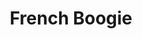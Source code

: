 ---
published: true
title: 'French Boogie'
collection: ailleurs
release_date: '2013-12-20 00:00:00'
image:
    user/pages/01.Emissions/ailleurs-37/ouiedire_ailleurs-37_cover-1.png: { name: ouiedire_ailleurs-37_cover-1.png, type: image/png, size: 255499, path: user/pages/01.Emissions/ailleurs-37/ouiedire_ailleurs-37_cover-1.png }
number: '37'
slug: ailleurs-37
taxonomy:
    dj: 'Frederico & the Rimini orchestra '
    artist: ['2 plus 1', 'Abidjan City Breakers', 'Ahmed Fakroun', 'Alain Mion', B.Cohen, 'B.Marchand Family', 'Bella Vista', 'Bernard Guyvan', 'Bernard Lavilliers', Beside, Bianca, Bill, 'Bonheur du Jour', 'Bugs Bunny', Casino, Claude, 'Créole Star', 'David Silver', 'Dee Nasty', 'Didier Makaga', 'Didier Prince', 'E.Mallet R.Tambin', 'Eddy Louiss', 'Federico & Marrakech Orchestra', 'Francine Aliona', 'Francis Martin', 'G.Boulanger & D.Cottard', 'Gil Roberts', 'Grand Duc', 'Gérard Vincent', 'Henriette Coulouvrat', 'Hip Videop', 'Hugues Hamilton', Ich, Interview, Ishtar, 'Jean Michel Bertrand', 'Jean-Luc Bochi', Jeanod, 'Jeff Bruner', Kelly, 'Kevin Morane', 'Laurie Destal', 'Le Club', 'Les Vengeurs Masqués of Paris', Manu, 'Marc Chantereau', 'Marc Drouin', 'Master Scratch Band', Matt, Miki, 'Mod''s Hair junior', 'Morice Benin', 'New Paradise', 'Pascal Davoz', 'Passing Shot', 'Phil Barney', 'Philipppe Chany', 'Pierre Edouard', 'President Rosko', 'Roger Giguere', 'Sauveur Mallia', 'Savoir Faire', 'Scratch Man', 'Shams Dinn', 'Slim Pezin', 'Smurfer Junior', Soundforce, Style, Stéphanie, 'Super Skateboardmachine', Taoufik, 'Trigo & Friends', Téléchat]
playlists:
    - { title: null, tracks: [{ timecode: '00:00:00', artists: ['Phil Barney'], title: 'Générique Radio Carbone 14' }, { timecode: '00:00:51', artists: [Interview], title: 'Salut les Salauds' }, { timecode: '00:03:40', artists: ['Francine Aliona'], title: 'Jumping Jack' }, { timecode: '00:05:14', artists: [Kelly], title: 'Drole d''Histoire d''Amour' }, { timecode: '00:07:33', artists: [Bianca], title: Fourmi }, { timecode: '00:09:42', artists: ['Didier Makaga'], title: 'Minuit l''Heure du Swing' }, { timecode: '00:11:57', artists: ['Le Club'], title: 'Un Fait Divers et Rien de Plus (Remix)' }, { timecode: '00:13:46', artists: ['Hugues Hamilton'], title: 'Je m''Laisse Aller' }, { timecode: '00:16:56', artists: [Style], title: 'Playboy en Détresse' }, { timecode: '00:20:30', artists: ['Henriette Coulouvrat'], title: 'Miam Miam Goody Goody' }, { timecode: '00:21:37', artists: ['Roger Giguere'], title: 'Recette Musicale' }, { timecode: '00:23:45', artists: ['Les Vengeurs Masqués of Paris'], title: 'Crêpes Suzette' }, { timecode: '00:25:28', artists: [Soundforce], title: 'James Brown Pompe à Vélo' }, { timecode: '00:27:20', artists: ['Trigo & Friends'], title: 'La Dégaine' }, { timecode: '00:29:12', artists: ['Morice Benin'], title: 'Le Look' }, { timecode: '00:30:23', artists: ['Passing Shot'], title: 'Rolland Garros' }, { timecode: '00:31:40', artists: ['Super Skateboardmachine'], title: 'Skate Board' }, { timecode: '00:34:14', artists: ['Laurie Destal'], title: 'Frivole de Nuit' }, { timecode: '00:35:44', artists: ['Bella Vista'], title: 'Mr Wong' }, { timecode: '00:37:40', artists: [Téléchat], title: 'Le Rap Des Gluons' }, { timecode: '00:38:08', artists: [Casino], title: 'Pâté Impérial' }, { timecode: '00:40:12', artists: ['David Silver'], title: 'Gym Panic' }, { timecode: '00:42:23', artists: ['New Paradise'], title: Robots }, { timecode: '00:43:27', artists: ['Bernard Guyvan'], title: 'T''aurais dû te Tirer' }, { timecode: '00:45:34', artists: ['Alain Mion'], title: 'Pheno Men' }, { timecode: '00:46:51', artists: [Stéphanie], title: 'La Funky School' }, { timecode: '00:48:43', artists: [Jeanod], title: 'Kyfun Supermarché' }, { timecode: '00:50:16', artists: ['Grand Duc'], title: 'Laisse Pas Tomber' }, { timecode: '00:52:04', artists: ['Pascal Davoz'], title: Cinéma }, { timecode: '00:53:26', artists: ['Bonheur du Jour'], title: 'Radio Je t''aime' }, { timecode: '00:55:30', artists: ['Didier Prince'], title: 'Mélodie Mélancolie' }, { timecode: '00:57:37', artists: [Ich], title: 'Ma Vie Dans un Bocal' }, { timecode: '00:59:56', artists: ['Gil Roberts'], title: 'The Fugitive' }, { timecode: '01:01:42', artists: ['Pierre Edouard'], title: 'A Mon Âge Déjà Fatigué' }, { timecode: '01:05:38', artists: ['B.Marchand Family'], title: 'Rapp''Ra' }, { timecode: '01:06:44', artists: ['Gérard Vincent'], title: 'Gérard Vincent par Gérard Vincent' }, { timecode: '01:08:22', artists: ['Jeff Bruner'], title: 'Non Non Non' }, { timecode: '01:10:05', artists: ['Marc Drouin'], title: 'La Rue Rachel' }, { timecode: '01:12:12', artists: ['Hip Videop'], title: 'Sentir les Frissons' }, { timecode: '01:13:51', artists: [Bill], title: 'As-tu du Feu?' }, { timecode: '01:15:53', artists: [Claude], title: Rien }, { timecode: '01:17:26', artists: [Beside], title: Odéon }, { timecode: '01:19:56', artists: ['President Rosko'], title: 'French Connection' }, { timecode: '01:22:26', artists: ['Savoir Faire'], title: 'Frimeur et Savoir Faire' }, { timecode: '01:26:07', artists: ['Bernard Lavilliers'], title: Nightbird }, { timecode: '01:28:52', artists: ['Eddy Louiss'], title: 'Sang Mêlé' }, { timecode: '01:30:12', artists: ['E.Mallet R.Tambin'], title: 'Galactic DJ' }, { timecode: '01:31:35', artists: [Miki], title: 'Mr Yellow' }, { timecode: '01:32:51', artists: ['Master Scratch Band'], title: 'Computer Break' }, { timecode: '01:34:05', artists: [B.Cohen], title: 'Blondie Bubble Break A2' }, { timecode: '01:36:16', artists: ['Sauveur Mallia'], title: Smurfissimo }, { timecode: '01:37:43', artists: ['Francis Martin'], title: 'Cold March' }, { timecode: '01:38:58', artists: ['Scratch Man'], title: 'Je Scratch' }, { timecode: '01:40:24', artists: ['Jean Michel Bertrand'], title: 'Naturally Electronic' }, { timecode: '01:42:09', artists: ['G.Boulanger & D.Cottard'], title: 'Break Beat' }, { timecode: '01:43:20', artists: ['Slim Pezin'], title: 'Avenue Dance' }, { timecode: '01:44:50', artists: ['Jean-Luc Bochi'], title: 'NY Funk' }, { timecode: '01:46:22', artists: ['Marc Chantereau'], title: 'Automatic Rephlex' }, { timecode: '01:47:42', artists: [Manu], title: 'La Rage du Funky (Instrumental)' }, { timecode: '01:49:38', artists: ['Créole Star'], title: 'Break Magic Dance' }, { timecode: '01:51:50', artists: ['Dee Nasty'], title: 'Métro Scratch' }, { timecode: '01:54:03', artists: ['Kevin Morane'], title: Breakdance }, { timecode: '01:56:08', artists: ['Mod''s Hair junior'], title: 'Mod''s Hair Junior' }, { timecode: '01:57:58', artists: ['Smurfer Junior'], title: 'Hip Hip Hop Hourrah' }, { timecode: '01:59:45', artists: ['Bugs Bunny'], title: 'Thank You Mel' }, { timecode: '02:01:09', artists: ['Abidjan City Breakers'], title: 'ACB Rap' }, { timecode: '02:04:00', artists: ['Shams Dinn'], title: 'Hedi Bled Noum' }, { timecode: '02:06:25', artists: ['Philipppe Chany'], title: 'Cairo Connection' }, { timecode: '02:08:54', artists: ['Ahmed Fakroun'], title: 'Soleil Soleil' }, { timecode: '02:11:50', artists: ['Federico & Marrakech Orchestra'], title: 'Cashbah Boogie' }, { timecode: '02:14:36', artists: ['2 plus 1'], title: 'REndez Vous Djerba' }, { timecode: '02:16:49', artists: [Taoufik], title: 'L''Etrange Visiteuse' }, { timecode: '02:18:32', artists: [Matt], title: 'Etranges Visiteurs' }, { timecode: '02:19:48', artists: [Ishtar], title: 'Ca Va Craquer' }] }
presentation: ' Mais comment veux-tu sentir les frissons sur la piste si tu restes collé le cul à ta chaise?!'
image_hd:
    user/pages/01.Emissions/ailleurs-37/ouiedire_ailleurs-37_cover_hd.png: { name: ouiedire_ailleurs-37_cover_hd.png, type: image/png, size: 255499, path: user/pages/01.Emissions/ailleurs-37/ouiedire_ailleurs-37_cover_hd.png }

---